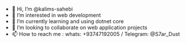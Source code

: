 - 👋 Hi, I’m @kalims-sahebi
- 👀 I’m interested in web development
- 🌱 I’m currently learning and using dotnet core
- 💞️ I’m looking to collaborate on web application projects
- 📫 How to reach me : whats: +93747192005 / Telegram: @S7ar_Dust

<!---
kalims-sahebi/kalims-sahebi is a ✨ special ✨ repository because its `README.md` (this file) appears on your GitHub profile.
You can click the Preview link to take a look at your changes.
--->
